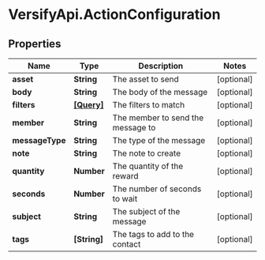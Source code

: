 # VersifyApi.ActionConfiguration

## Properties

Name | Type | Description | Notes
------------ | ------------- | ------------- | -------------
**asset** | **String** | The asset to send | [optional] 
**body** | **String** | The body of the message | [optional] 
**filters** | [**[Query]**](Query.md) | The filters to match | [optional] 
**member** | **String** | The member to send the message to | [optional] 
**messageType** | **String** | The type of the message | [optional] 
**note** | **String** | The note to create | [optional] 
**quantity** | **Number** | The quantity of the reward | [optional] 
**seconds** | **Number** | The number of seconds to wait | [optional] 
**subject** | **String** | The subject of the message | [optional] 
**tags** | **[String]** | The tags to add to the contact | [optional] 


